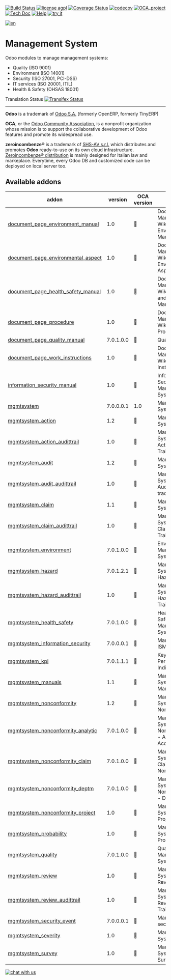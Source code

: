 [![Build Status](https://travis-ci.org/zeroincombenze/management-system.svg?branch=7.0)](https://travis-ci.org/zeroincombenze/management-system)
[![license agpl](https://img.shields.io/badge/licence-AGPL--3-blue.svg)](http://www.gnu.org/licenses/agpl-3.0.html)
[![Coverage Status](https://coveralls.io/repos/github/zeroincombenze/management-system/badge.svg?branch=7.0)](https://coveralls.io/github/zeroincombenze/management-system?branch=7.0)
[![codecov](https://codecov.io/gh/zeroincombenze/management-system/branch/7.0/graph/badge.svg)](https://codecov.io/gh/zeroincombenze/management-system/branch/7.0)
[![OCA_project](http://www.zeroincombenze.it/wp-content/uploads/ci-ct/prd/button-oca-7.svg)](https://github.com/OCA/management-system/tree/7.0)
[![Tech Doc](http://www.zeroincombenze.it/wp-content/uploads/ci-ct/prd/button-docs-7.svg)](http://wiki.zeroincombenze.org/en/Odoo/7.0/dev)
[![Help](http://www.zeroincombenze.it/wp-content/uploads/ci-ct/prd/button-help-7.svg)](http://wiki.zeroincombenze.org/en/Odoo/7.0/man/)
[![try it](http://www.zeroincombenze.it/wp-content/uploads/ci-ct/prd/button-try-it-7.svg)](http://erp7.zeroincombenze.it)








































[![en](http://www.shs-av.com/wp-content/en_US.png)](http://wiki.zeroincombenze.org/it/Odoo/7.0/man)

Management System
=================

Odoo modules to manage management systems:

* Quality (ISO 9001)
* Environment (ISO 14001)
* Security (ISO 27001, PCI-DSS)
* IT services (ISO 20001, ITIL)
* Health & Safety (OHSAS 18001)

Translation Status
[![Transifex Status](https://www.transifex.com/projects/p/OCA-management-system-7-0/chart/image_png)](https://www.transifex.com/projects/p/OCA-management-system-7-0)

[//]: # (copyright)

----

**Odoo** is a trademark of [Odoo S.A.](https://www.odoo.com/) (formerly OpenERP, formerly TinyERP)

**OCA**, or the [Odoo Community Association](http://odoo-community.org/), is a nonprofit organization whose
mission is to support the collaborative development of Odoo features and
promote its widespread use.

**zeroincombenze®** is a trademark of [SHS-AV s.r.l.](http://www.shs-av.com/)
which distributes and promotes **Odoo** ready-to-use on its own cloud infrastructure.
[Zeroincombenze® distribution](http://wiki.zeroincombenze.org/en/Odoo)
is mainly designed for Italian law and markeplace.
Everytime, every Odoo DB and customized code can be deployed on local server too.

[//]: # (end copyright)

[//]: # (addons)


Available addons
----------------
addon | version | OCA version | summary
--- | --- | --- | ---
[document_page_environment_manual](document_page_environment_manual/) | 1.0 | :repeat: | Document Management - Wiki - Environment Manual
[document_page_environmental_aspect](document_page_environmental_aspect/) | 1.0 | :repeat: | Document Management - Wiki - Environmental Aspects
[document_page_health_safety_manual](document_page_health_safety_manual/) | 1.0 | :repeat: | Document Management - Wiki - Health and Safety Manual
[document_page_procedure](document_page_procedure/) | 1.0 | :repeat: | Document Management - Wiki - Procedures
[document_page_quality_manual](document_page_quality_manual/) | 7.0.1.0.0 | :repeat: | Quality Manual
[document_page_work_instructions](document_page_work_instructions/) | 1.0 | :repeat: | Document Management - Wiki - Work Instructions
[information_security_manual](information_security_manual/) | 1.0 | :repeat: | Information Security Management System Manual
[mgmtsystem](mgmtsystem/) | 7.0.0.0.1 | 1.0 | Management System
[mgmtsystem_action](mgmtsystem_action/) | 1.2 | :repeat: | Management System - Action
[mgmtsystem_action_audittrail](mgmtsystem_action_audittrail/) | 1.0 | :repeat: | Management System - Actions Audit Trail tracking
[mgmtsystem_audit](mgmtsystem_audit/) | 1.2 | :repeat: | Management System - Audit
[mgmtsystem_audit_audittrail](mgmtsystem_audit_audittrail/) | 1.0 | :repeat: | Management System - Audits Audit Trail tracking
[mgmtsystem_claim](mgmtsystem_claim/) | 1.1 | :repeat: | Management System - Claim
[mgmtsystem_claim_audittrail](mgmtsystem_claim_audittrail/) | 1.0 | :repeat: | Management System - Claims Audit Trail tracking
[mgmtsystem_environment](mgmtsystem_environment/) | 7.0.1.0.0 | :repeat: | Environment Management System
[mgmtsystem_hazard](mgmtsystem_hazard/) | 7.0.1.2.1 | :repeat: | Management System - Hazard
[mgmtsystem_hazard_audittrail](mgmtsystem_hazard_audittrail/) | 1.0 | :repeat: | Management System - Hazards Audit Trail tracking
[mgmtsystem_health_safety](mgmtsystem_health_safety/) | 7.0.1.0.0 | :repeat: | Health and Safety Management System
[mgmtsystem_information_security](mgmtsystem_information_security/) | 7.0.0.0.1 | :repeat: | Manage your ISMS
[mgmtsystem_kpi](mgmtsystem_kpi/) | 7.0.1.1.1 | :repeat: | Key Performance Indicator
[mgmtsystem_manuals](mgmtsystem_manuals/) | 1.1 | :repeat: | Management System - Manual
[mgmtsystem_nonconformity](mgmtsystem_nonconformity/) | 1.2 | :repeat: | Management System - Nonconformity
[mgmtsystem_nonconformity_analytic](mgmtsystem_nonconformity_analytic/) | 7.0.1.0.0 | :repeat: | Management System Nonconformity - Analytic Account
[mgmtsystem_nonconformity_claim](mgmtsystem_nonconformity_claim/) | 7.0.1.0.0 | :repeat: | Management System - Claims and Nonconformities
[mgmtsystem_nonconformity_deptm](mgmtsystem_nonconformity_deptm/) | 7.0.1.0.0 | :repeat: | Management System Nonconformity - Department
[mgmtsystem_nonconformity_project](mgmtsystem_nonconformity_project/) | 1.0 | :repeat: | Management System - Project
[mgmtsystem_probability](mgmtsystem_probability/) | 1.0 | :repeat: | Management System Probability
[mgmtsystem_quality](mgmtsystem_quality/) | 7.0.1.0.0 | :repeat: | Quality Management System
[mgmtsystem_review](mgmtsystem_review/) | 1.0 | :repeat: | Management System - Review
[mgmtsystem_review_audittrail](mgmtsystem_review_audittrail/) | 1.0 | :repeat: | Management System - Reviews Audit Trail tracking
[mgmtsystem_security_event](mgmtsystem_security_event/) | 7.0.0.0.1 | :repeat: | Manage your security events
[mgmtsystem_severity](mgmtsystem_severity/) | 1.0 | :repeat: | Management System Severity
[mgmtsystem_survey](mgmtsystem_survey/) | 1.0 | :repeat: | Management System - Survey

[//]: # (end addons)

[![chat with us](https://www.shs-av.com/wp-content/chat_with_us.gif)](https://tawk.to/85d4f6e06e68dd4e358797643fe5ee67540e408b)
